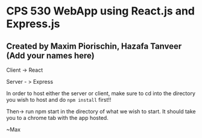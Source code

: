 # CPS 530 WebApp using React.js and Express.js
## Created by Maxim Piorischin, Hazafa Tanveer (Add your names here)

Client -> React

Server - > Express

In order to host either the server or client, make sure to cd into the directory you wish to host and do `npm install` first!!

Then-> run npm start in the directory of what we wish to start. It should take you to a chrome tab with the app hosted.

~Max
